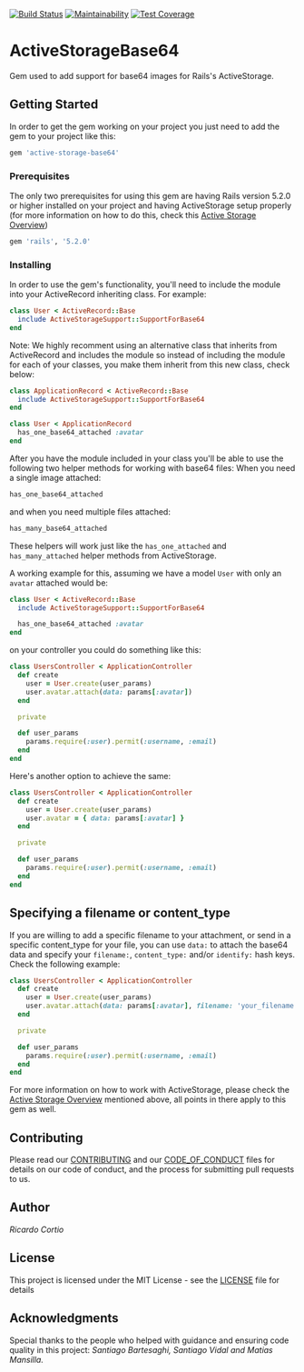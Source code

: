 [![Build Status](https://travis-ci.org/rootstrap/active-storage-base64.svg?branch=master)](https://travis-ci.org/rootstrap/active-storage-base64)
[![Maintainability](https://api.codeclimate.com/v1/badges/0da0a0901cedd72aeb10/maintainability)](https://codeclimate.com/github/rootstrap/active-storage-base64/maintainability)
[![Test Coverage](https://api.codeclimate.com/v1/badges/0da0a0901cedd72aeb10/test_coverage)](https://codeclimate.com/github/rootstrap/active-storage-base64/test_coverage)

# ActiveStorageBase64

Gem used to add support for base64 images for Rails's ActiveStorage.

## Getting Started

In order to get the gem working on your project you just need to add the gem to your project like this:
```ruby
gem 'active-storage-base64'
```

### Prerequisites

The only two prerequisites for using this gem are having Rails version 5.2.0 or higher installed on your project and having ActiveStorage setup properly (for more information on how to do this, check this [Active Storage Overview](https://edgeguides.rubyonrails.org/active_storage_overview.html))

```ruby
gem 'rails', '5.2.0'
```

### Installing

In order to use the gem's functionality, you'll need to include the module into your ActiveRecord inheriting class.
For example:
```ruby
class User < ActiveRecord::Base
  include ActiveStorageSupport::SupportForBase64
end
```

Note:
We highly recomment using an alternative class that inherits from ActiveRecord and includes the module so instead of including the module for each of your classes, you make them inherit from this new class, check below:
```ruby
class ApplicationRecord < ActiveRecord::Base
  include ActiveStorageSupport::SupportForBase64
end

class User < ApplicationRecord
  has_one_base64_attached :avatar
end
```

After you have the module included in your class you'll be able to use the following two helper methods for working with base64 files:
When you need a single image attached:
```ruby
has_one_base64_attached
```
and when you need multiple files attached:
```ruby
has_many_base64_attached
```
These helpers will work just like the `has_one_attached` and `has_many_attached` helper methods from ActiveStorage.

A working example for this, assuming we have a model `User` with only an `avatar` attached would be:
```ruby
class User < ActiveRecord::Base
  include ActiveStorageSupport::SupportForBase64

  has_one_base64_attached :avatar
end
```

on your controller you could do something like this:
```ruby
class UsersController < ApplicationController
  def create
    user = User.create(user_params)
    user.avatar.attach(data: params[:avatar])
  end

  private

  def user_params
    params.require(:user).permit(:username, :email)
  end
end
```

Here's another option to achieve the same:
```ruby
class UsersController < ApplicationController
  def create
    user = User.create(user_params)
    user.avatar = { data: params[:avatar] }
  end

  private

  def user_params
    params.require(:user).permit(:username, :email)
  end
end
```

## Specifying a filename or content_type

If you are willing to add a specific filename to your attachment, or send in a specific content_type for your file, you can use `data:` to attach the base64 data and specify your `filename:`, `content_type:` and/or `identify:` hash keys.
Check the following example:
```ruby
class UsersController < ApplicationController
  def create
    user = User.create(user_params)
    user.avatar.attach(data: params[:avatar], filename: 'your_filename', content_type: 'content/type', identify: 'false')
  end

  private

  def user_params
    params.require(:user).permit(:username, :email)
  end
end
```

For more information on how to work with ActiveStorage, please check the [Active Storage Overview](https://edgeguides.rubyonrails.org/active_storage_overview.html) mentioned above, all points in there apply to this gem as well.

## Contributing

Please read our [CONTRIBUTING](https://github.com/rootstrap/active-storage-base64/blob/master/CONTRIBUTING.md) and our [CODE_OF_CONDUCT](https://github.com/rootstrap/active-storage-base64/blob/master/CODE_OF_CONDUCT.md) files for details on our code of conduct, and the process for submitting pull requests to us.

## Author

*Ricardo Cortio*

## License

This project is licensed under the MIT License - see the [LICENSE](https://github.com/rootstrap/active-storage-base64/blob/master/LICENSE.txt) file for details

## Acknowledgments

Special thanks to the people who helped with guidance and ensuring code quality in this project:
*Santiago Bartesaghi, Santiago Vidal and Matias Mansilla.*
